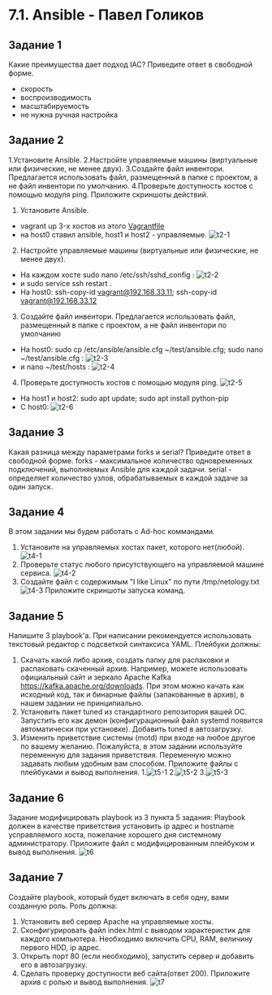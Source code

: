 # 7.1. Ansible - Павел Голиков
## Задание 1
Какие преимущества дает подход IAC?
Приведите ответ в свободной форме.
* скорость
* воспроизводимость
* масштабируемость
* не нужна ручная настройка
## Задание 2
1.Установите Ansible.
2.Настройте управляемые машины (виртуальные или физические, не менее двух).
3.Создайте файл инвентори. Предлагается использовать файл, размещенный в папке с проектом, а не файл инвентори по умолчанию.
4.Проверьте доступность хостов с помощью модуля ping.
Приложите скриншоты действий.
1. Установите Ansible. 
* vagrant up 3-х хостов  из этого [Vagrantfile](/Vagrantfile)
* на host0 ставил ansible, host1 и host2 - управляемые.
 ![t2-1](/scrshts/t2-1.png)
2. Настройте управляемые машины (виртуальные или физические, не менее двух).
* На каждом хосте sudo nano /etc/ssh/sshd_config :
 ![t2-2](/scrshts/t2-2.png)
* и sudo service ssh restart .
* На host0: ssh-copy-id vagrant@192.168.33.11; ssh-copy-id vagrant@192.168.33.12
3. Создайте файл инвентори. Предлагается использовать файл, размещенный в папке с проектом, а не файл инвентори по умолчанию
* На host0: sudo cp /etc/ansible/ansible.cfg ~/test/ansible.cfg; sudo nano ~/test/ansible.cfg :
 ![t2-3](/scrshts/t2-3.png)
* и nano ~/test/hosts : 
 ![t2-4](/scrshts/t2-4.png)
4. Проверьте доступность хостов с помощью модуля ping.
 ![t2-5](/scrshts/t2-5.png)
* На host1 и host2: sudo apt update; sudo apt install python-pip 
* С host0: 
 ![t2-6](/scrshts/t2-6.png)
## Задание 3
Какая разница между параметрами forks и serial?
Приведите ответ в свободной форме.
forks - максимальное количество одновременных подключений, выполняемых Ansible для каждой задачи.
serial - определяет количество узлов, обрабатываемых в каждой задаче за один запуск.
## Задание 4
В этом задании мы будем работать с Ad-hoc коммандами.
1. Установите на управляемых хостах пакет, которого нет(любой).
  ![t4-1](/scrshts/t4-1.png)
2. Проверьте статус любого присутствующего на управляемой машине сервиса.
  ![t4-2](/scrshts/t4-2.png)
3. Создайте файл с содержимым "I like Linux" по пути /tmp/netology.txt
  ![t4-3](/scrshts/t4-3.png)
Приложите скриншоты запуска команд.

## Задание 5
Напишите 3 playbook'a. При написании рекомендуется использовать текстовый редактор с подсветкой синтаксиса YAML. Плейбуки должны:
1. Скачать какой либо архив, создать папку для распаковки и распаковать скаченный архив. Например, можете использовать официальный сайт и зеркало Apache Kafka https://kafka.apache.org/downloads. При этом можно качать как исходный код, так и бинарные файлы (запакованные в архив), в нашем задании не принципиально.
2. Установить пакет tuned из стандартного репозитория вашей ОС. Запустить его как демон (конфигурационный файл systemd появится автоматически при установке). Добавить tuned в автозагрузку.
3. Изменить приветствие системы (motd) при входе на любое другое по вашему желанию. Пожалуйста, в этом задании используйте переменную для задания приветствия. Переменную можно задавать любым удобным вам способом.
Приложите файлы с плейбуками и вывод выполнения.
1.![t5-1](/scrshts/t5-1.png)
2.![t5-2](/scrshts/t5-2.png)
3.![t5-3](/scrshts/t5-3.png)
## Задание 6
Задание модифицировать playbook из 3 пункта 5 задания:
Playbook должен в качестве приветствия установить ip адрес и hostname усправляемого хоста, пожелание хорошего дня системному администратору.
Приложите файл с модифицированным плейбуком и вывод выполнения.
![t6](/scrshts/t6.png)
## Задание 7
Создайте playbook, который будет включать в себя одну, вами созданную роль. Роль должна:
1. Установить веб сервер Apache на управляемые хосты.
2. Сконфигурировать файл index.html c выводом характеристик для каждого компьютера. Необходимо включить CPU, RAM, величину первого HDD, ip адрес.
3. Открыть порт 80 (если необходимо), запустить сервер и добавить его в автозагрузку.
4. Сделать проверку доступности веб сайта(ответ 200).
Приложите архив с ролью и вывод выполнения.
![t7](/scrshts/t7.png)
